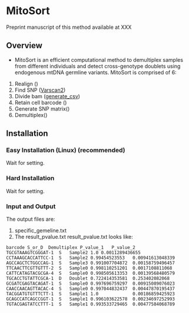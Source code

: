 # MitoSort
Preprint manuscript of this method available at XXX
## Overview 
- MitoSort is an efficient computational method to demultiplex samples from different individuals and detect cross-genotype doublets using endogenous mtDNA germline variants. 
MitoSort is comprised of 6:
1. Realign ([]())
2. Find SNP ([Varscan2]())
3. Divide bam ([generate_csv]())
4. Retain cell barcode ()
5. Generate SNP matrix()
6. Demultiplex()

## Installation
### Easy Installation (Linux) (recommended) 
Wait for setting.
### Hard Installation 
Wait for setting.
### Input and Output
The output files are:
1. specific_gemeline.txt
2. The result_pvalue.txt 
result_pvalue.txt looks like:
```
barcode	S_or_D	Demultiplex	P_value_1	P_value_2
TGCGTAAAGTCGGGAT-1	S	Sample2	1.0	0.0011289436655
CCTAAAGCACCATTCC-1	S	Sample2	0.99454523553	0.00941613048339
AGCCAGCTCTGGCCAG-1	S	Sample3	0.991007704872	0.00158759496457
TTCAACTTCGTTGTTT-2	S	Sample0	0.998110251201	0.0017108811068
CATTCATAGTACGCGA-4	S	Sample0	0.998505613353	0.00139568480579
TGCACCTGTATTCGCA-1	D	Doublet	0.722414353581	0.253402082068
GCGATCGAGTACAGAT-1	S	Sample0	0.997696759297	0.00915089076023
CAACCAACAGTTACAC-4	S	Sample0	0.997044832437	0.00447870195437
TACGGATGTGTTTCTT-1	S	Sample1	1.0				0.00186859425923
GCAGCCATCAGCCGGT-1	S	Sample1	0.996103622578	0.00234697252993
TGTACGAGTATCCTTT-1	S	Sample1	0.993533729465	0.00477584068789

```


